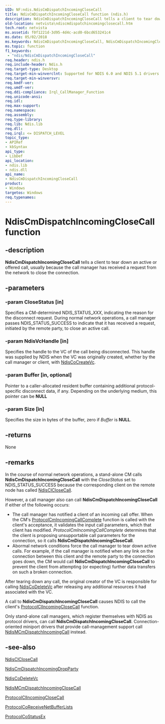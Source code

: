 ```yaml
---
UID: NF:ndis.NdisCmDispatchIncomingCloseCall
title: NdisCmDispatchIncomingCloseCall function (ndis.h)
description: NdisCmDispatchIncomingCloseCall tells a client to tear down an active or offered call, usually because the call manager has received a request from the network to close the connection.
old-location: netvista\ndiscmdispatchincomingclosecall.htm
tech.root: netvista
ms.assetid: f0f1221d-3d95-4d4c-acd0-6bcd653241c4
ms.date: 05/02/2018
ms.keywords: NdisCmDispatchIncomingCloseCall, NdisCmDispatchIncomingCloseCall function [Network Drivers Starting with Windows Vista], condis_call_manager_ref_877248ee-cc60-430c-836c-d2580627363f.xml, ndis/NdisCmDispatchIncomingCloseCall, netvista.ndiscmdispatchincomingclosecall
ms.topic: function
f1_keywords:
 - "ndis/NdisCmDispatchIncomingCloseCall"
req.header: ndis.h
req.include-header: Ndis.h
req.target-type: Desktop
req.target-min-winverclnt: Supported for NDIS 6.0 and NDIS 5.1 drivers (see       NdisCmDispatchIncomingCloseCall (NDIS 5.1)) in Windows Vista. Supported for NDIS 5.1 drivers (see       NdisCmDispatchIncomingCloseCall (NDIS 5.1)) in Windows XP.
req.target-min-winversvr: 
req.kmdf-ver: 
req.umdf-ver: 
req.ddi-compliance: Irql_CallManager_Function
req.unicode-ansi: 
req.idl: 
req.max-support: 
req.namespace: 
req.assembly: 
req.type-library: 
req.lib: Ndis.lib
req.dll: 
req.irql: <= DISPATCH_LEVEL
topic_type:
- APIRef
- kbSyntax
api_type:
- LibDef
api_location:
- ndis.lib
- ndis.dll
api_name:
- NdisCmDispatchIncomingCloseCall
product:
- Windows
targetos: Windows
req.typenames: 
---
```


# NdisCmDispatchIncomingCloseCall function


## -description


<b>NdisCmDispatchIncomingCloseCall</b> tells a client to tear down an active or offered call, usually
  because the call manager has received a request from the network to close the connection.


## -parameters




### -param CloseStatus [in]

Specifies a CM-determined NDIS_STATUS_<i>XXX</i>, indicating the reason for the disconnect request. During normal network operations, a call
     manager passes NDIS_STATUS_SUCCESS to indicate that it has received a request, initiated by the remote
     party, to close an active call.


### -param NdisVcHandle [in]

Specifies the handle to the VC of the call being disconnected. This handle was supplied by NDIS
     when the VC was originally created, whether by the call manager or client, with 
     <a href="https://docs.microsoft.com/windows-hardware/drivers/ddi/ndis/nf-ndis-ndiscocreatevc">NdisCoCreateVc</a>.


### -param Buffer [in, optional]

Pointer to a caller-allocated resident buffer containing additional protocol-specific disconnect
     data, if any. Depending on the underlying medium, this pointer can be <b>NULL</b>


### -param Size [in]

Specifies the size in bytes of the buffer, zero if 
     <i>Buffer</i> is <b>NULL</b>.


## -returns



None




## -remarks



In the course of normal network operations, a stand-alone CM calls 
    <b>NdisCmDispatchIncomingCloseCall</b> with the 
    <i>CloseStatus</i> set to NDIS_STATUS_SUCCESS because the corresponding client on the remote node has
    called 
    <a href="https://docs.microsoft.com/windows-hardware/drivers/ddi/ndis/nf-ndis-ndisclclosecall">NdisClCloseCall</a>.

However, a call manager also can call 
    <b>NdisCmDispatchIncomingCloseCall</b> if either of the following occurs:

<ul>
<li>
The call manager has notified a client of an incoming call offer. When the CM's 
      <a href="https://docs.microsoft.com/windows-hardware/drivers/ddi/ndis/nc-ndis-protocol_cm_incoming_call_complete">
      ProtocolCmIncomingCallComplete</a> function is called with the client's acceptance, it validates the
      input call parameters, which that client has modified. 
      <i>ProtocolCmIncomingCallComplete</i> determines that the client is proposing unsupportable call
      parameters for the connection, so it calls 
      <b>NdisCmDispatchIncomingCloseCall</b>.

</li>
<li>
Abormal network conditions force the call manager to tear down active calls. For example, if the
      call manager is notified when any link on the connection between this client and the remote party to
      the connection goes down, the CM would call 
      <b>NdisCmDispatchIncomingCloseCall</b> to prevent the client from attempting (or expecting) further data
      transfers on such a broken connection.

</li>
</ul>
After tearing down any call, the original creator of the VC is responsible for calling 
    <a href="https://docs.microsoft.com/windows-hardware/drivers/ddi/ndis/nf-ndis-ndiscodeletevc">NdisCoDeleteVc</a> after releasing any
    additional resources it had associated with the VC.

A call to 
    <b>NdisCmDispatchIncomingCloseCall</b> causes NDIS to call the client's 
    <a href="https://docs.microsoft.com/windows-hardware/drivers/ddi/ndis/nc-ndis-protocol_cl_incoming_close_call">
    ProtocolClIncomingCloseCall</a> function.

Only stand-alone call managers, which register themselves with NDIS as protocol drivers, can call 
    <b>NdisCmDispatchIncomingCloseCall</b>. Connection-oriented miniport drivers that provide call-management
    support call 
    <a href="https://docs.microsoft.com/windows-hardware/drivers/ddi/ndis/nf-ndis-ndismcmdispatchincomingcall">
    NdisMCmDispatchIncomingCall</a> instead.




## -see-also




<a href="https://docs.microsoft.com/windows-hardware/drivers/ddi/ndis/nf-ndis-ndisclclosecall">NdisClCloseCall</a>



<a href="https://docs.microsoft.com/windows-hardware/drivers/ddi/ndis/nf-ndis-ndiscmdispatchincomingdropparty">
   NdisCmDispatchIncomingDropParty</a>



<a href="https://docs.microsoft.com/windows-hardware/drivers/ddi/ndis/nf-ndis-ndiscodeletevc">NdisCoDeleteVc</a>



<a href="https://docs.microsoft.com/windows-hardware/drivers/ddi/ndis/nf-ndis-ndismcmdispatchincomingclosecall">
   NdisMCmDispatchIncomingCloseCall</a>



<a href="https://docs.microsoft.com/windows-hardware/drivers/ddi/ndis/nc-ndis-protocol_cl_incoming_close_call">ProtocolClIncomingCloseCall</a>



<a href="https://docs.microsoft.com/windows-hardware/drivers/ddi/ndis/nc-ndis-protocol_co_receive_net_buffer_lists">
   ProtocolCoReceiveNetBufferLists</a>



<a href="https://docs.microsoft.com/windows-hardware/drivers/ddi/ndis/nc-ndis-protocol_co_status_ex">ProtocolCoStatusEx</a>
 

 

